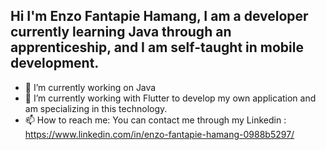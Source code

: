 ## Hi I'm Enzo Fantapie Hamang, I am a developer currently learning Java through an apprenticeship, and I am self-taught in mobile development.



- 🔭 I’m currently working on Java
- 🌱 I’m currently working with Flutter to develop my own application and am specializing in this technology.
- 📫 How to reach me: You can contact me through my Linkedin : https://www.linkedin.com/in/enzo-fantapie-hamang-0988b5297/

